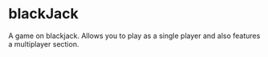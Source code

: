 # blackJack
A game on blackjack. Allows you to play as a single player and also features a multiplayer section.
